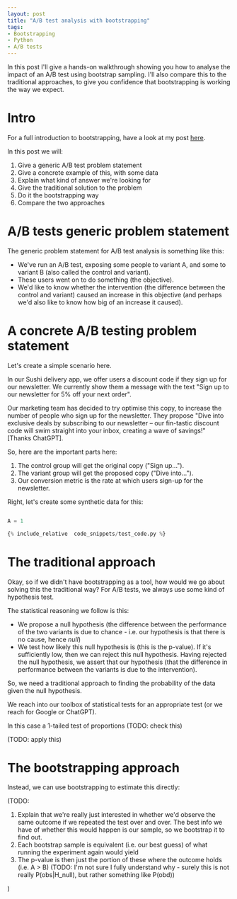 ```yaml
---
layout: post
title: "A/B test analysis with bootstrapping"
tags:
- Bootstrapping
- Python
- A/B tests
---
```


In this post I'll give a hands-on walkthrough showing you how to analyse the impact of an A/B test using bootstrap sampling. I'll also compare this to the traditional approaches, to give you confidence that bootstrapping is working the way we expect.

# Intro

For a full introduction to bootstrapping, have a look at my post [here](here).

In this post we will:
1. Give a generic A/B test problem statement
1. Give a concrete example of this, with some data
1. Explain what kind of answer we're looking for
1. Give the traditional solution to the problem
1. Do it the bootstrapping way
1. Compare the two approaches

# A/B tests generic problem statement

The generic problem statement for A/B test analysis is something like this:
- We've run an A/B test, exposing some people to variant A, and some to variant B (also called the control and variant).
- These users went on to do something (the objective).
- We'd like to know whether the intervention (the difference between the control and variant) caused an increase in this objective (and perhaps we'd also like to know how big of an increase it caused).

# A concrete A/B testing problem statement

Let's create a simple scenario here.

In our Sushi delivery app, we offer users a discount code if they sign up for our newsletter. We currently show them a message with the text "Sign up to our newsletter for 5% off your next order".

Our marketing team has decided to try optimise this copy, to increase the number of people who sign up for the newsletter. They propose "Dive into exclusive deals by subscribing to our newsletter – our fin-tastic discount code will swim straight into your inbox, creating a wave of savings!" [Thanks ChatGPT].

So, here are the important parts here:
1. The control group will get the original copy ("Sign up...").
1. The variant group will get the proposed copy ("Dive into...").
1. Our conversion metric is the rate at which users sign-up for the newsletter.

Right, let's create some synthetic data for this:

```python

A = 1

```




```python
{% include_relative  code_snippets/test_code.py %}
```


# The traditional approach

Okay, so if we didn't have bootstrapping as a tool, how would we go about solving this the traditional way?
For A/B tests, we always use some kind of hypothesis test. 

The statistical reasoning we follow is this:
- We propose a null hypothesis (the difference between the performance of the two variants is due to chance - i.e. our hypothesis is that there is no cause, hence *null*)
- We test how likely this null hypothesis is (this is the p-value). If it's sufficiently low, then we can reject this null hypothesis. Having rejected the null hypothesis, we assert that our hypothesis (that the difference in performance between the variants is due to the intervention).

So, we need a traditional approach to finding the probability of the data given the null hypothesis.

We reach into our toolbox of statistical tests for an appropriate test (or we reach for Google or ChatGPT).

In this case a 1-tailed test of proportions (TODO: check this)

(TODO: apply this)


# The bootstrapping approach

Instead, we can use bootstrapping to estimate this directly:

(TODO:

1. Explain that we're really just interested in whether we'd observe the same outcome if we repeated the test over and over. The best info we have of whether this would happen is our sample, so we bootstrap it to find out.
1. Each bootstrap sample is equivalent (i.e. our best guess) of what running the experiment again would yield
1. The p-value is then just the portion of these where the outcome holds (i.e. A > B) (TODO: I'm not sure I fully understand why - surely this is not really P(obs|H_null), but rather something like P(obd))


)
